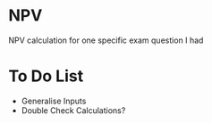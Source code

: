 # NPV
NPV calculation for one specific exam question I had

# To Do List
- Generalise Inputs
- Double Check Calculations?
